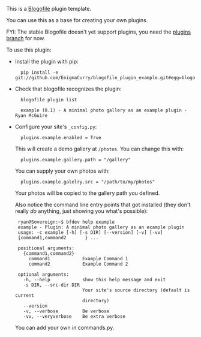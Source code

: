 This is a [Blogofile](http://blogofile.com) plugin template.

You can use this as a base for creating your own plugins.

FYI: The stable Blogofile doesn't yet support plugins, you need the
[plugins
branch](https://github.com/enigmacurry/blogofile/tree/plugins) for
now.

To use this plugin:

* Install the plugin with pip:

        pip install -e git://github.com/EnigmaCurry/blogofile_plugin_example.git#egg=blogofile_plugin_example

* Check that blogofile recognizes the plugin:

        blogofile plugin list

        example (0.1) - A minimal photo gallery as an example plugin - Ryan McGuire

        
* Configure your site's `_config.py`:

        plugins.example.enabled = True

  This will create a demo gallery at `/photos`. You can change this with:

        plugins.example.gallery.path = "/gallery"

  You can supply your own photos with:

        plugins.example.galelry.src = "/path/to/my/photos"

  Your photos will be copied to the gallery path you defined.


  Also notice the command line entry points that got installed (they don't really *do* anything, just showing you what's possible):

       ryan@Sovereign:~$ bfdev help example
       example - Plugin: A minimal photo gallery as an example plugin
       usage: -c example [-h] [-s DIR] [--version] [-v] [-vv]
       {command1,command2       } ...
       
       positional arguments:
         {command1,command2}
           command1            Example Command 1
           command2            Example Command 2
       
       optional arguments:
         -h, --help            show this help message and exit
         -s DIR, --src-dir DIR
                               Your site's source directory (default is current
                               directory)
         --version
         -v, --verbose         Be verbose
         -vv, --veryverbose    Be extra verbose
       
  You can add your own in commands.py.
